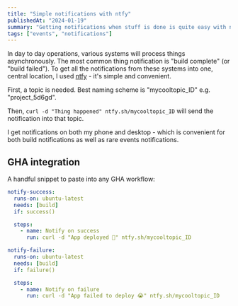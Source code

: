 ```yaml
---
title: "Simple notifications with ntfy"
publishedAt: "2024-01-19"
summary: "Getting notifications when stuff is done is quite easy with ntfy. It is simple and nifty!"
tags: ["events", "notifications"]
---
```


In day to day operations, various systems will process things asynchronously.
The most common thing notification is "build complete" (or "build failed"). To
get all the notifications from these systems into one, central location, I used
[ntfy](https://ntfy.sh/) - it's simple and convenient.

First, a topic is needed. Best naming scheme is "mycooltopic_ID" e.g. "project_5d6gd".

Then, `curl -d "Thing happened" ntfy.sh/mycooltopic_ID` will send the notification into that topic.

I get notifications on both my phone and desktop - which is convenient for both
build notifications as well as rare events notifications.

## GHA integration

A handful snippet to paste into any GHA workflow:

```yaml
notify-success:
  runs-on: ubuntu-latest
  needs: [build]
  if: success()

  steps:
    - name: Notify on success
      run: curl -d "App deployed 🥳" ntfy.sh/mycooltopic_ID

notify-failure:
  runs-on: ubuntu-latest
  needs: [build]
  if: failure()

  steps:
    - name: Notify on failure
      run: curl -d "App failed to deploy 😭" ntfy.sh/mycooltopic_ID
```
